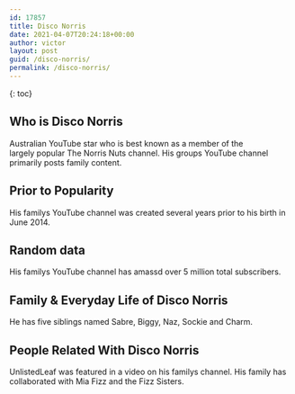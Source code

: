 ```yaml
---
id: 17857
title: Disco Norris
date: 2021-04-07T20:24:18+00:00
author: victor
layout: post
guid: /disco-norris/
permalink: /disco-norris/
---
```



{: toc}


## Who is Disco Norris



Australian YouTube star who is best known as a member of the largely popular The Norris Nuts channel. His groups YouTube channel primarily posts family content. 

                
                
                
## Prior to Popularity



His familys YouTube channel was created several years prior to his birth in June 2014. 

                
                
                
## Random data



His familys YouTube channel has amassd over 5 million total subscribers. 

                
                
                
## Family & Everyday Life of Disco Norris



He has five siblings named Sabre, Biggy, Naz, Sockie and Charm.  

                
                
                
## People Related With Disco Norris



UnlistedLeaf was featured in a video on his familys channel. His family has collaborated with Mia Fizz and the Fizz Sisters. 

                
              
            
          
          
          